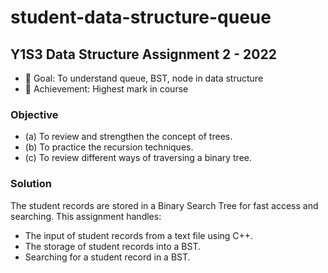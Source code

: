 # student-data-structure-queue
## Y1S3 Data Structure Assignment 2 - 2022
- 🥅 Goal: To understand queue, BST, node in data structure
- 👑 Achievement: Highest mark in course

### Objective
- (a)	To review and strengthen the concept of trees.
- (b)	To practice the recursion techniques.
- (c)	To review different ways of traversing a binary tree.

### Solution
The student records are stored in a Binary Search Tree for fast access and searching. This assignment handles:
- The input of student records from a text file using C++. 
- The storage of student records into a BST.
- Searching for a student record in a BST.
